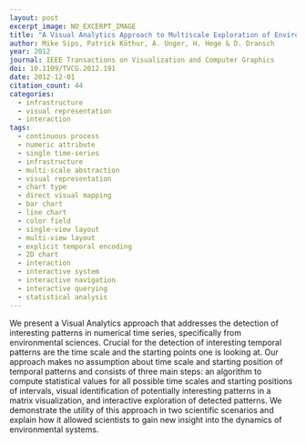 ```yaml
---
layout: post
excerpt_image: NO_EXCERPT_IMAGE
title: "A Visual Analytics Approach to Multiscale Exploration of Environmental Time Series"
author: Mike Sips, Patrick Köthur, A. Unger, H. Hege & D. Dransch
year: 2012
journal: IEEE Transactions on Visualization and Computer Graphics
doi: 10.1109/TVCG.2012.191
date: 2012-12-01
citation_count: 44
categories:
  - infrastructure
  - visual representation
  - interaction
tags:
  - continuous process
  - numeric attribute
  - single time-series
  - infrastructure
  - multi-scale abstraction
  - visual representation
  - chart type
  - direct visual mapping
  - bar chart
  - line chart
  - color field
  - single-view layout
  - multi-view layout
  - explicit temporal encoding
  - 2D chart
  - interaction
  - interactive system
  - interactive navigation
  - interactive querying
  - statistical analysis
---
```

We present a Visual Analytics approach that addresses the detection of interesting patterns in numerical time series, specifically from environmental sciences. Crucial for the detection of interesting temporal patterns are the time scale and the starting points one is looking at. Our approach makes no assumption about time scale and starting position of temporal patterns and consists of three main steps: an algorithm to compute statistical values for all possible time scales and starting positions of intervals, visual identification of potentially interesting patterns in a matrix visualization, and interactive exploration of detected patterns. We demonstrate the utility of this approach in two scientific scenarios and explain how it allowed scientists to gain new insight into the dynamics of environmental systems.
